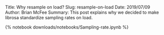 Title: Why resample on load?
Slug: resample-on-load
Date: 2019/07/09
Author: Brian McFee
Summary: This post explains why we decided to make librosa standardize sampling rates on load.

{% notebook downloads/notebooks/Sampling-rate.ipynb %}
